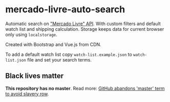 # mercado-livre-auto-search

Automatic search on ["Mercado Livre" API][meli-api]. With custom filters and default watch list
and shipping calculation. Storage keeps data for current browser only using `localstorage`.

Created with Bootstrap and Vue.js from CDN.

To add a default watch list copy `watch-list.example.json` to `watch-list.json` file and set your search terms.

## Black lives matter

**This repository has no master**. Read more:
[GitHub abandons 'master' term to avoid slavery row][master-replace].

[master-replace]: https://www.bbc.com/news/technology-53050955
[meli-api]: https://developers.mercadolivre.com.br/pt_br/guia-para-produtos
